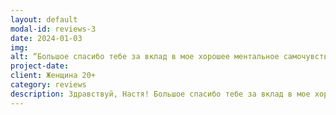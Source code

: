 ```yaml
---
layout: default
modal-id: reviews-3
date: 2024-01-03
img: 
alt: “Большое спасибо тебе за вклад в мое хорошее ментальное самочувствие🥰 И спасибо тебе в целом за наши уютные и теплые беседы, за то, что ты так классно направляешь.“
project-date: 
client: Женщина 20+
category: reviews
description: Здравствуй, Настя! Большое спасибо тебе за вклад в мое хорошее ментальное самочувствие🥰 И спасибо тебе в целом за наши уютные и теплые беседы, за то, что ты так классно направляешь. Все лето прошло под эгидой депрессии и апатичного состояния (даже воспоминание какое-то смутное и темное), сейчас чувствую себя на совершенно иной волне, по-другому воспринимаю и анализирую окружающее. Как солнце, выглянувшее из туч и расчистившее небо!
---
```

